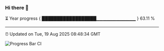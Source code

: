 ### Hi there 👋

⏳ Year progress { ██████████████████▁▁▁▁▁▁▁▁▁▁▁▁ } 63.11 %

---

⏰ Updated on Tue, 19 Aug 2025 08:48:34 GMT

![Progress Bar CI](https://github.com/IshwaranRudhara/GIT-ACTION/workflows/Progress%20Bar%20CI/badge.svg)
